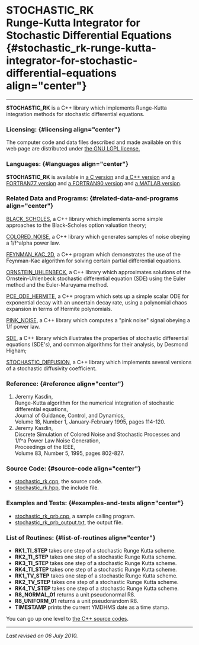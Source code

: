 STOCHASTIC\_RK\
Runge-Kutta Integrator for Stochastic Differential Equations {#stochastic_rk-runge-kutta-integrator-for-stochastic-differential-equations align="center"}
============================================================

------------------------------------------------------------------------

**STOCHASTIC\_RK** is a C++ library which implements Runge-Kutta
integration methods for stochastic differential equations.

### Licensing: {#licensing align="center"}

The computer code and data files described and made available on this
web page are distributed under [the GNU LGPL
license.](../../txt/gnu_lgpl.txt)

### Languages: {#languages align="center"}

**STOCHASTIC\_RK** is available in [a C
version](../../c_src/stochastic_rk/stochastic_rk.md) and [a C++
version](../../master/stochastic_rk/stochastic_rk.md) and [a
FORTRAN77 version](../../f77_src/stochastic_rk/stochastic_rk.md) and
[a FORTRAN90 version](../../f_src/stochastic_rk/stochastic_rk.md) and
[a MATLAB version](../../m_src/stochastic_rk/stochastic_rk.md).

### Related Data and Programs: {#related-data-and-programs align="center"}

[BLACK\_SCHOLES](../../master/black_scholes/black_scholes.md), a C++
library which implements some simple approaches to the Black-Scholes
option valuation theory;

[COLORED\_NOISE](../../master/colored_noise/colored_noise.md), a C++
library which generates samples of noise obeying a 1/f\^alpha power law.

[FEYNMAN\_KAC\_2D](../../master/feynman_kac_2d/feynman_kac_2d.md), a
C++ program which demonstrates the use of the Feynman-Kac algorithm for
solving certain partial differential equations.

[ORNSTEIN\_UHLENBECK](../../master/ornstein_uhlenbeck/ornstein_uhlenbeck.md),
a C++ library which approximates solutions of the Ornstein-Uhlenbeck
stochastic differential equation (SDE) using the Euler method and the
Euler-Maruyama method.

[PCE\_ODE\_HERMITE](../../master/pce_ode_hermite/pce_ode_hermite.md),
a C++ program which sets up a simple scalar ODE for exponential decay
with an uncertain decay rate, using a polynomial chaos expansion in
terms of Hermite polynomials.

[PINK\_NOISE](../../master/pink_noise/pink_noise.md), a C++ library
which computes a "pink noise" signal obeying a 1/f power law.

[SDE](../../master/sde/sde.md), a C++ library which illustrates the
properties of stochastic differential equations (SDE's), and common
algorithms for their analysis, by Desmond Higham;

[STOCHASTIC\_DIFFUSION](../../master/stochastic_diffusion/stochastic_diffusion.md),
a C++ library which implements several versions of a stochastic
diffusivity coefficient.

### Reference: {#reference align="center"}

1.  Jeremy Kasdin,\
    Runge-Kutta algorithm for the numerical integration of stochastic
    differential equations,\
    Journal of Guidance, Control, and Dynamics,\
    Volume 18, Number 1, January-February 1995, pages 114-120.
2.  Jeremy Kasdin,\
    Discrete Simulation of Colored Noise and Stochastic Processes and
    1/f\^a Power Law Noise Generation,\
    Proceedings of the IEEE,\
    Volume 83, Number 5, 1995, pages 802-827.

### Source Code: {#source-code align="center"}

-   [stochastic\_rk.cpp](stochastic_rk.cpp), the source code.
-   [stochastic\_rk.hpp](stochastic_rk.hpp), the include file.

### Examples and Tests: {#examples-and-tests align="center"}

-   [stochastic\_rk\_prb.cpp](stochastic_rk_prb.cpp), a sample calling
    program.
-   [stochastic\_rk\_prb\_output.txt](stochastic_rk_prb_output.txt), the
    output file.

### List of Routines: {#list-of-routines align="center"}

-   **RK1\_TI\_STEP** takes one step of a stochastic Runge Kutta scheme.
-   **RK2\_TI\_STEP** takes one step of a stochastic Runge Kutta scheme.
-   **RK3\_TI\_STEP** takes one step of a stochastic Runge Kutta scheme.
-   **RK4\_TI\_STEP** takes one step of a stochastic Runge Kutta scheme.
-   **RK1\_TV\_STEP** takes one step of a stochastic Runge Kutta scheme.
-   **RK2\_TV\_STEP** takes one step of a stochastic Runge Kutta scheme.
-   **RK4\_TV\_STEP** takes one step of a stochastic Runge Kutta scheme.
-   **R8\_NORMAL\_01** returns a unit pseudonormal R8.
-   **R8\_UNIFORM\_01** returns a unit pseudorandom R8.
-   **TIMESTAMP** prints the current YMDHMS date as a time stamp.

You can go up one level to [the C++ source codes](../cpp_src.md).

------------------------------------------------------------------------

*Last revised on 06 July 2010.*
